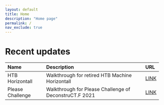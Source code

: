 ```yaml
---
layout: default
title: Home
description: "Home page"
permalink: /
nav_exclude: true
---
```


# Recent updates
| Name        | Description         | URL |
|:-------------|:------------------|:------|
| HTB Horizontall  | Walkthrough for retired HTB Machine Horizontall | <a href="/htb/horizontall">LINK</a>  |
| Please Challenge | Walkthrough for Please Challenge of DeconstruCT.F 2021 | <a href="/ctf/deconstructf2021/please">LINK</a>  |
